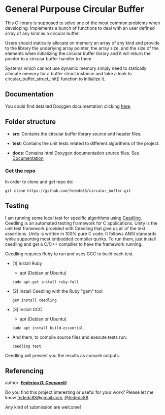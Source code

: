 # General Purpouse Circular Buffer

This C library is supposed to solve one of the most common problems when
developing. Implements a bunch of functions to deal with an user defined array
of any kind as a circular buffer.

Users should statically allocate on memory an array of any kind and provide to
the library the underlying array pointer, the array size, and the size of the
elements when initializing the circular buffer library and it will return the
pointer to a circular buffer handler to them.                                            
                                                                              
Systems which cannot use dynamic memory simply need to statically allocate
memory for a buffer struct instance and take a look to
circular_buffer_struct_init() function to initialize it.

## Documentation

You could find detailed Doxygen documentation clicking [here](https://fededc88.github.io/circular_buffer/).

## Folder structure

* **src**: Contains the circular buffer library source and header files.

* **test**: Contains the unit tests related to different algorithms of the
  project. 
  
* **docs**: Contains html Doxygen documentation source files. See [Documentation](#Documentation)

### Get the repo

In order to clone and get repo do:

```
git clone https://github.com/fededc88/circular_buffer.git 
```

## Testing

I am running some local test for specific algorithms using
[Ceedling](http://www.throwtheswitch.org/ceedling). Ceedling is an automated
testing framework for C applications. Unity is the unit test framework provided
with Ceedling that give us all of the test assertions. Unity is written in 100%
pure C code. It follows ANSI standards while supporting most embedded compiler
quirks. To run them, just install  ceedling and get a C/C++
compiller to have the framework running. 

Ceedling requires Ruby to run and uses GCC to build each test.

* [1] Install Ruby
  * apt (Debian or Ubuntu)

  ```
  sudo apt-get install ruby-full
  ```

* [2] Install Ceedling with the Ruby "gem" tool

  ```
  gem install ceedling
  ```

* [3] Install GCC 
  * apt (Debian or Ubuntu)

  ```
  sudo apt install build-essential
  ```

* And them, to compile source files and execute tests run:

  ```
  ceedling test
  ```

Ceedling will present you the results as console outputs. 

## Referencing

author: ***[Federico D. Ceccarelli](https://github.com/fededc88)***

Do you find this project interesting or useful for your work? Please let me know 
fededc88@gmail.com, [@fededc88](https://github.com/fededc88).

Any kind of submission are welcome!
